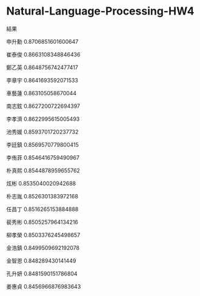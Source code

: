 # Natural-Language-Processing-HW4

結果

申升勳 0.8706851601600647

崔泰俊 0.8663108348846436

鄭乙英 0.8648756742477417

李章宇 0.8641693592071533

車藝蓮 0.863105058670044

南志鉉 0.8627200722694397

李孝濟 0.8622995615005493

池秀媛 0.8593701720237732

李廷鎮 0.8569570779800415

李侑菲 0.8546416759490967

朴真熙 0.8544878959655762

炫彬 0.8535040020942688

朴志胤 0.8526301383972168

任昌丁 0.8516265153884888

裴秀彬 0.8505257964134216

柳孝榮 0.8503376245498657

金浩鎮 0.8499509692192078

金智恩 0.848289430141449

孔升妍 0.8481590151786804

姜惠貞 0.8456966876983643
